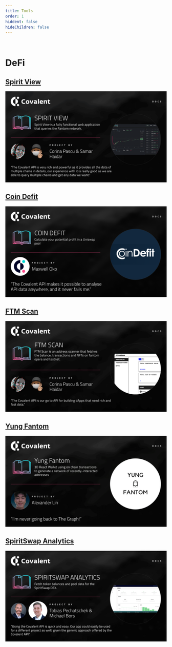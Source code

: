```yaml
---
title: Tools
order: 1
hiddent: false
hideChildren: false
---
```


&nbsp;
# DeFi
## [Spirit View](./spirit-view)
[![Spirit View](../images/spirit-view.png)](./spirit-view)

## [Coin Defit](./coindefit)
[![Coin Defit](../images/coindefit-banner.png)](./coindefit)

## [FTM Scan](./ftm-scan)
[![FTM Scan](../images/ftm-scan.png)](./ftm-scan)

## [Yung Fantom](./yung-fantom)
[![Yung Fantom](../images/yung-fantom.png)](./yung-fantom)

## [SpiritSwap Analytics](./spiritswap-analytics)
[![SpiritSwap Analytics](../images/spiritswap-analytics.png)](./spiritswap-analytics)
